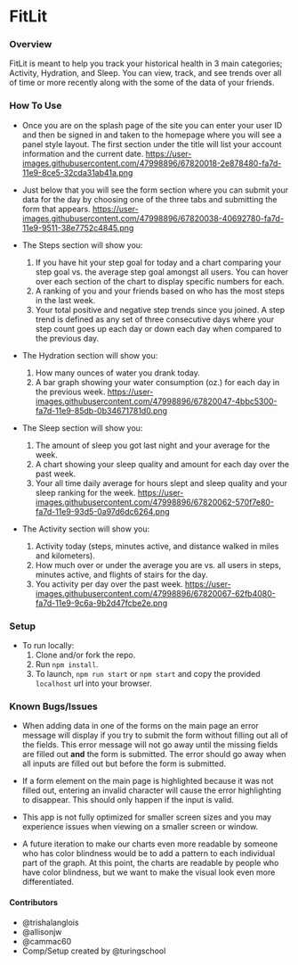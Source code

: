 # FitLit

### Overview

FitLit is meant to help you track your historical health in 3 main categories; Activity, Hydration, and Sleep. You can
view, track, and see trends over all of time or more recently along with the some of the data of your friends.
### How To Use

- Once you are on the splash page of the site you can enter your user ID and then be signed in and taken to the homepage where you will see a panel style layout. The first section under the title will list your account information and the current date.
https://user-images.githubusercontent.com/47998896/67820018-2e878480-fa7d-11e9-8ce5-32cda31ab41a.png

- Just below that you will see the form section where you can submit your data for the day by choosing one of the three tabs and submitting the form that appears.
https://user-images.githubusercontent.com/47998896/67820038-40692780-fa7d-11e9-9511-38e7752c4845.png

- The Steps section will show you:
    1. If you have hit your step goal for today and a chart comparing your step goal vs. the average step goal amongst all users. You can hover over each section of the chart to display specific numbers for each.
    2. A ranking of you and your friends based on who has the most steps in the last week.
    3. Your total positive and negative step trends since you joined. A step trend is defined as any set of three consecutive days where your step count goes up each day or down each day when compared to the previous day.

- The Hydration section will show you:
    1. How many ounces of water you drank today.
    2. A bar graph showing your water consumption (oz.) for each day in the previous week.
https://user-images.githubusercontent.com/47998896/67820047-4bbc5300-fa7d-11e9-85db-0b34671781d0.png

- The Sleep section will show you:
    1. The amount of sleep you got last night and your average for the week.
    2. A chart showing your sleep quality and amount for each day over the past week.
    3. Your all time daily average for hours slept and sleep quality and your sleep ranking for the week.
https://user-images.githubusercontent.com/47998896/67820062-570f7e80-fa7d-11e9-93d5-0a97d6dc6264.png

- The Activity section will show you:
    1. Activity today (steps, minutes active, and distance walked in miles and kilometers).
    2. How much over or under the average you are vs. all users in steps, minutes active, and flights of stairs for the day.
    3. You activity per day over the past week.
https://user-images.githubusercontent.com/47998896/67820067-62fb4080-fa7d-11e9-9c6a-9b2d47fcbe2e.png

### Setup

- To run locally:
    1. Clone and/or fork the repo.
    2. Run `npm install`.
    3. To launch, `npm run start` or `npm start` and copy the provided `localhost` url into your browser.

### Known Bugs/Issues

  - When adding data in one of the forms on the main page an error message will display if you try to submit the form without filling out all of the fields. This error message will not go away until the missing fields are filled out **and** the form is submitted. The error should go away when all inputs are filled out but before the form is submitted.

  - If a form element on the main page is highlighted because it was not filled out, entering an invalid character will cause the error highlighting to disappear. This should only happen if the input is valid.

  - This app is not fully optimized for smaller screen sizes and you may experience issues when viewing on a smaller screen or window.

  - A future iteration to make our charts even more readable by someone who has color blindness would be to add a pattern to each individual part of the graph. At this point, the charts are readable by people who have color blindness, but we want to make the visual look even more differentiated.

#### Contributors

  - @trishalanglois
  - @allisonjw
  - @cammac60
  - Comp/Setup created by @turingschool
